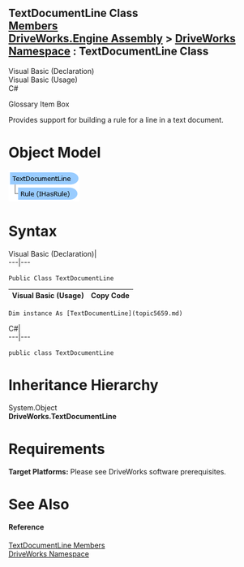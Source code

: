 TextDocumentLine Class   
[Members](topic5660.md)   
[DriveWorks.Engine Assembly](topic2156.md) > [DriveWorks Namespace](topic2159.md) : TextDocumentLine Class  
---  
  
Visual Basic (Declaration)    
Visual Basic (Usage)    
C# 

Glossary Item Box

Provides support for building a rule for a line in a text document. 

# Object Model

![](dotnetdiagramimages/image287.png)

# Syntax

Visual Basic (Declaration)|   
---|---  
      
    
    Public Class TextDocumentLine   
  
Visual Basic (Usage)| Copy Code  
---|---  
      
    
    Dim instance As [TextDocumentLine](topic5659.md)  
  
C#|   
---|---  
      
    
    public class TextDocumentLine   
  
# Inheritance Hierarchy

System.Object  
**DriveWorks.TextDocumentLine**  


# Requirements

**Target Platforms:** Please see DriveWorks software prerequisites.

# See Also

#### Reference

[TextDocumentLine Members](topic5660.md)   
[DriveWorks Namespace](topic2159.md)


